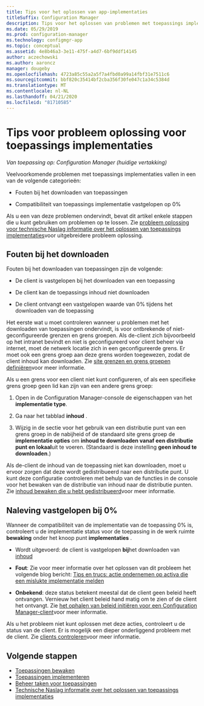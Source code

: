 ```yaml
---
title: Tips voor het oplossen van app-implementaties
titleSuffix: Configuration Manager
description: Tips voor het oplossen van problemen met toepassings implementaties in Configuration Manager
ms.date: 05/29/2019
ms.prod: configuration-manager
ms.technology: configmgr-app
ms.topic: conceptual
ms.assetid: 4e8b46a3-3e11-475f-a4d7-6bf9ddf14145
author: aczechowski
ms.author: aaroncz
manager: dougeby
ms.openlocfilehash: 4723a85c55a2a5f7a4fbd0a99a14fbf31e7511c6
ms.sourcegitcommit: bbf820c35414bf2cba356f30fe047c1a34c5384d
ms.translationtype: MT
ms.contentlocale: nl-NL
ms.lasthandoff: 04/21/2020
ms.locfileid: "81710585"
---
```

# <a name="troubleshooting-tips-for-application-deployments"></a>Tips voor probleem oplossing voor toepassings implementaties

*Van toepassing op: Configuration Manager (huidige vertakking)*

Veelvoorkomende problemen met toepassings implementaties vallen in een van de volgende categorieën:

- Fouten bij het downloaden van toepassingen

- Compatibiliteit van toepassings implementatie vastgelopen op 0%

Als u een van deze problemen ondervindt, bevat dit artikel enkele stappen die u kunt gebruiken om problemen op te lossen. Zie [probleem oplossing voor technische Naslag informatie over het oplossen van toepassings implementaties](../understand/app-deployment-technical-reference.md)voor uitgebreidere probleem oplossing.


## <a name="download-failures"></a>Fouten bij het downloaden

Fouten bij het downloaden van toepassingen zijn de volgende:

- De client is vastgelopen bij het downloaden van een toepassing

- De client kan de toepassings inhoud niet downloaden

- De client ontvangt een vastgelopen waarde van 0% tijdens het downloaden van de toepassing

Het eerste wat u moet controleren wanneer u problemen met het downloaden van toepassingen ondervindt, is voor ontbrekende of niet-geconfigureerde grenzen en grens groepen. Als de-client zich bijvoorbeeld op het intranet bevindt en niet is geconfigureerd voor client beheer via internet, moet de netwerk locatie zich in een geconfigureerde grens. Er moet ook een grens groep aan deze grens worden toegewezen, zodat de client inhoud kan downloaden. Zie [site grenzen en grens groepen definiëren](../../core/servers/deploy/configure/define-site-boundaries-and-boundary-groups.md)voor meer informatie.

Als u een grens voor een client niet kunt configureren, of als een specifieke grens groep geen lid kan zijn van een andere grens groep:

1. Open in de Configuration Manager-console de eigenschappen van het **implementatie type**.  

1. Ga naar het tabblad **inhoud** .

1. Wijzig in de sectie voor het gebruik van een distributie punt van een grens groep in de nabijheid of de standaard site grens groep de **implementatie opties** om **inhoud te downloaden vanaf een distributie punt en lokaal**uit te voeren. (Standaard is deze instelling **geen inhoud te downloaden**.)

Als de-client de inhoud van de toepassing niet kan downloaden, moet u ervoor zorgen dat deze wordt gedistribueerd naar een distributie punt. U kunt deze configuratie controleren met behulp van de functies in de console voor het bewaken van de distributie van inhoud naar de distributie punten. Zie [inhoud bewaken die u hebt gedistribueerd](../../core/servers/deploy/configure/monitor-content-you-have-distributed.md)voor meer informatie.  


## <a name="compliance-stuck-at-0"></a>Naleving vastgelopen bij 0%

Wanneer de compatibiliteit van de implementatie van de toepassing 0% is, controleert u de implementatie status voor de toepassing in de werk ruimte **bewaking** onder het knoop punt **implementaties** .

- Wordt uitgevoerd: de client is vastgelopen **bij**het downloaden van [inhoud](#download-failures)

- **Fout**: Zie voor meer informatie over het oplossen van dit probleem het volgende blog bericht: [Tips en trucs: actie ondernemen op activa die een mislukte implementatie melden](https://techcommunity.microsoft.com/t5/Configuration-Manager-Archive/Tips-and-Tricks-How-to-Take-Action-on-Assets-That-Report-a/ba-p/273019)

- **Onbekend**: deze status betekent meestal dat de client geen beleid heeft ontvangen. Vernieuw het client beleid hand matig om te zien of de client het ontvangt. Zie [het ophalen van beleid initiëren voor een Configuration Manager-client](../../core/clients/manage/manage-clients.md#BKMK_PolicyRetrieval)voor meer informatie.
  
Als u het probleem niet kunt oplossen met deze acties, controleert u de status van de client. Er is mogelijk een dieper onderliggend probleem met de client. Zie [clients controleren](../../core/clients/manage/monitor-clients.md)voor meer informatie.


## <a name="next-steps"></a>Volgende stappen

- [Toepassingen bewaken](monitor-applications-from-the-console.md)
- [Toepassingen implementeren](deploy-applications.md)
- [Beheer taken voor toepassingen](management-tasks-applications.md)
- [Technische Naslag informatie over het oplossen van toepassings implementaties](../understand/app-deployment-technical-reference.md)
